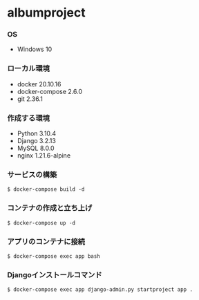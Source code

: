 # albumproject

### OS
- Windows 10

### ローカル環境
- docker 20.10.16
- docker-compose 2.6.0
- git 2.36.1

### 作成する環境
- Python 3.10.4
- Django 3.2.13
- MySQL 8.0.0
- nginx 1.21.6-alpine

### サービスの構築
```
$ docker-compose build -d
```

### コンテナの作成と立ち上げ
```
$ docker-compose up -d
```

### アプリのコンテナに接続
```
$ docker-compose exec app bash
```

### Djangoインストールコマンド
```
$ docker-compose exec app django-admin.py startproject app .
```
